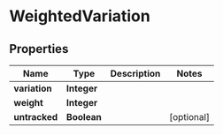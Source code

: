 

# WeightedVariation


## Properties

Name | Type | Description | Notes
------------ | ------------- | ------------- | -------------
**variation** | **Integer** |  | 
**weight** | **Integer** |  | 
**untracked** | **Boolean** |  |  [optional]



